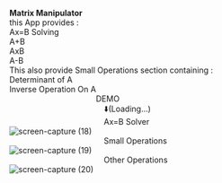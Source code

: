 **Matrix Manipulator**<br/>
this App provides :<br/>
Ax=B Solving<br/>
A+B<br/>
AxB<br/>
A-B<br/>
This also provide Small Operations section containing :<br/>
Determinant of A<br/>
Inverse Operation On A<br/>
&emsp;&emsp;&emsp;&emsp;&emsp;&emsp;&emsp;&emsp;&emsp;&emsp;&emsp;DEMO<br/>
&emsp;&emsp;&emsp;&emsp;&emsp;&emsp;&emsp;&emsp;&emsp;&emsp;&emsp;&emsp;⬇️(Loading...)<br/>
&emsp;&emsp;&emsp;&emsp;&emsp;&emsp;&emsp;&emsp;&emsp;&emsp;&emsp;&emsp;Ax=B Solver<br/>
![screen-capture (18)](https://github.com/annous246/MatrixManipulatorinJava-2023-2024-/assets/64448280/0b51f32a-0416-4439-85ea-9959a38c0960)<br/>
&emsp;&emsp;&emsp;&emsp;&emsp;&emsp;&emsp;&emsp;&emsp;&emsp;&emsp;&emsp;Small Operations<br/>
![screen-capture (19)](https://github.com/annous246/MatrixManipulatorinJava-2023-2024-/assets/64448280/cd3c7cf7-c803-43e2-a09b-ab5c5a604b92)<br/>
&emsp;&emsp;&emsp;&emsp;&emsp;&emsp;&emsp;&emsp;&emsp;&emsp;&emsp;&emsp;Other Operations<br/>
![screen-capture (20)](https://github.com/annous246/MatrixManipulatorinJava-2023-2024-/assets/64448280/54c7b040-8284-4203-8ac0-03c1c7e519b6)<br/>


